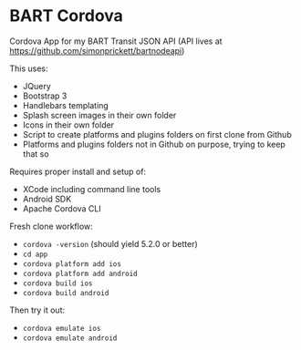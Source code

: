 # BART Cordova

Cordova App for my BART Transit JSON API (API lives at https://github.com/simonprickett/bartnodeapi)

This uses:

* JQuery
* Bootstrap 3
* Handlebars templating
* Splash screen images in their own folder
* Icons in their own folder
* Script to create platforms and plugins folders on first clone from Github
* Platforms and plugins folders not in Github on purpose, trying to keep that so

Requires proper install and setup of:

* XCode including command line tools
* Android SDK
* Apache Cordova CLI

Fresh clone workflow:

* ```cordova -version``` (should yield 5.2.0 or better)
* ```cd app```
* ```cordova platform add ios```
* ```cordova platform add android```
* ```cordova build ios```
* ```cordova build android```

Then try it out:

* ```cordova emulate ios```
* ```cordova emulate android```
